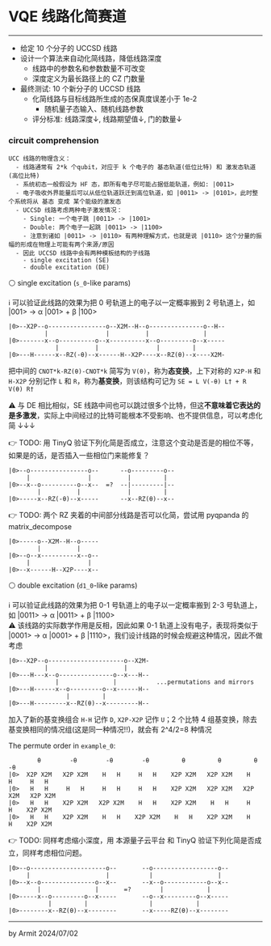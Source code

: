 # VQE 线路化简赛道

----

- 给定 10 个分子的 UCCSD 线路
- 设计一个算法来自动化简线路，降低线路深度
  - 线路中的参数名和参数数量不可改变
  - 深度定义为最长路径上的 CZ 门数量
- 最终测试: 10 个新分子的 UCCSD 线路
  - 化简线路与目标线路所生成的态保真度误差小于 1e-2
    - 随机量子态输入、随机线路参数
  - 评分标准: 线路深度↓, 线路期望值↓, 门的数量↓

### circuit comprehension

```
UCC 线路的物理含义：
  - 线路通常有 2*k 个qubit，对应于 k 个电子的 基态轨道(低位比特) 和 激发态轨道(高位比特)
  - 系统初态一般假设为 HF 态，即所有电子尽可能占据低能轨道，例如: |0011>
  - 电子吸收外界能量后可以从低位轨道跃迁到高位轨道，如 |0011> -> |0101>，此时整个系统将从 基态 变成 某个能级的激发态
  - UCCSD 线路考虑两种电子激发情况：
    - Single: 一个电子跳 |0011> -> |1001>
    - Double: 两个电子一起跳 |0011> -> |1100>
    - 注意到诸如 |0011> -> |0110> 有两种理解方式，也就是说 |0110> 这个分量的振幅的形成在物理上可能有两个来源/原因
  - 因此 UCCSD 线路中会有两种模板结构的子线路
    - single excitation (SE)
    - double excitation (DE)
```

⚪ single excitation (`s_0`-like params)

ℹ 可以验证此线路的效果为把 0 号轨道上的电子以一定概率搬到 2 号轨道上，如 |001> -> α |001> + β |100>

```
|0>--X2P--o----------------o--X2M--H--o---------------o--H--
          |                |          |               |
|0>-------x--o----------o--x----------x--o---------o--x-----
             |          |                |         |
|0>---H------x--RZ(-θ)--x------H--X2P----x--RZ(θ)--x----X2M-
```

把中间的 `CNOT*k-RZ(θ)-CNOT*k` 简写为 `V(θ)`，称为**态变换**，上下对称的 `X2P-H` 和 `H-X2P` 分别记作 `L` 和 `R`，称为**基变换**，则该结构可记为 `SE = L V(-θ) L† + R V(θ) R†`  

⚠ 与 DE 相比相似，SE 线路中间也可以跳过很多个比特，但这**不意味着它表达的是多激发**，实际上中间经过的比特可能根本不受影响、也不提供信息，可以考虑化简 ↓↓↓

👉 TODO: 用 TinyQ 验证下列化简是否成立，注意这个变动是否是的相位不等，如果是的话，是否插入一些相位门来能修复？

```
|0>--o----------------o--      --o---------o--
     |                |          |         |
|0>--x--o----------o--x--  =?  --|---------|--
        |          |             |         |
|0>-----x--RZ(-θ)--x-----      --x--RZ(θ)--x--
```

👉 TODO: 两个 RZ 夹着的中间部分线路是否可以化简，尝试用 pyqpanda 的 matrix_decompose

```
|0>-----o--X2M--H--o-----
        |          |     
|0>--o--x----------x--o--
     |                |  
|0>--x------H--X2P----x--
```

⚪ double excitation (`d1_0`-like params)

ℹ 可以验证此线路的效果为把 0-1 号轨道上的电子以一定概率搬到 2-3 号轨道上，如 |0011> -> α |0011> + β |1100>  
⚠ 该线路的实际数学作用是反相，因此如果 0-1 轨道上没有电子，表现将类似于 |0001> -> α |0001> + β |1110>，我们设计线路的时候会规避这种情况，因此不做考虑  

```
|0>--X2P--o---------------------o--X2M-
          |                     |
|0>---H---x--o---------------o--x---H--
             |               |           ...permutations and mirrors
|0>---H------x--o---------o--x------H--
                |         |
|0>---H---------x--RZ(θ)--x---------H--
```

加入了新的基变换组合 `H-H` 记作 `D`, `X2P-X2P` 记作 `U`；2 个比特 4 组基变换，除去基变换相同的情况组(这是同一种情况!!)，就会有 2^4/2=8 种情况

The permute order in `example_0`:

```
        θ        -θ        -θ        -θ         θ         θ         θ        -θ
|0>  X2P X2M   X2P X2M    H   H     H   H    X2P X2M   X2P X2M    H   H     H   H
|0>   H   H     H   H     H   H     H   H    X2P X2M   X2P X2M   X2P X2M   X2P X2M
|0>   H   H    X2P X2M   X2P X2M    H   H    X2P X2M    H   H     H   H    X2P X2M
|0>   H   H    X2P X2M    H   H    X2P X2M    H   H    X2P X2M    H   H    X2P X2M
```

👉 TODO: 同样考虑缩小深度，用 本源量子云平台 和 TinyQ 验证下列化简是否成立，同样考虑相位问题。

```
|0>--o---------------------o--       --o------------------o--
     |                     |           |                  |  
|0>--x--o---------------o--x--       --x--o------------o--x--
        |               |       =?        |            |     
|0>-----x--o---------o--x-----       --o--x---------o--x-----
           |         |                 |            |        
|0>--------x--RZ(θ)--x--------       --x-----RZ(θ)--x--------
```

----
by Armit
2024/07/02 
